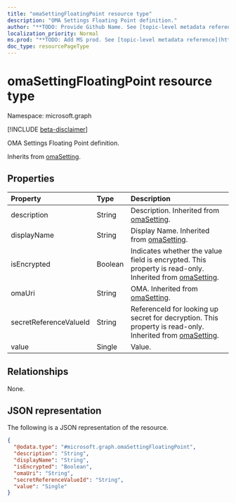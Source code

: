 ```yaml
---
title: "omaSettingFloatingPoint resource type"
description: "OMA Settings Floating Point definition."
author: "**TODO: Provide Github Name. See [topic-level metadata reference](https://msgo.azurewebsites.net/add/document/guidelines/metadata.html#topic-level-metadata)**"
localization_priority: Normal
ms.prod: "**TODO: Add MS prod. See [topic-level metadata reference](https://msgo.azurewebsites.net/add/document/guidelines/metadata.html#topic-level-metadata)**"
doc_type: resourcePageType
---
```


# omaSettingFloatingPoint resource type

Namespace: microsoft.graph

[!INCLUDE [beta-disclaimer](../../includes/beta-disclaimer.md)]

OMA Settings Floating Point definition.


Inherits from [omaSetting](../resources/omasetting.md).

## Properties
|Property|Type|Description|
|:---|:---|:---|
|description|String|Description. Inherited from [omaSetting](../resources/omasetting.md).|
|displayName|String|Display Name. Inherited from [omaSetting](../resources/omasetting.md).|
|isEncrypted|Boolean|Indicates whether the value field is encrypted. This property is read-only. Inherited from [omaSetting](../resources/omasetting.md).|
|omaUri|String|OMA. Inherited from [omaSetting](../resources/omasetting.md).|
|secretReferenceValueId|String|ReferenceId for looking up secret for decryption. This property is read-only. Inherited from [omaSetting](../resources/omasetting.md).|
|value|Single|Value.|

## Relationships
None.

## JSON representation
The following is a JSON representation of the resource.
<!-- {
  "blockType": "resource",
  "@odata.type": "microsoft.graph.omaSettingFloatingPoint"
}
-->
``` json
{
  "@odata.type": "#microsoft.graph.omaSettingFloatingPoint",
  "description": "String",
  "displayName": "String",
  "isEncrypted": "Boolean",
  "omaUri": "String",
  "secretReferenceValueId": "String",
  "value": "Single"
}
```

